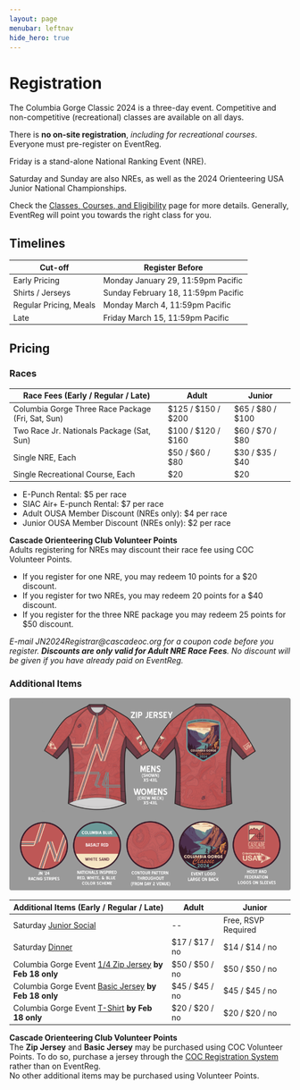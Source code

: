 ```yaml
---
layout: page
menubar: leftnav
hide_hero: true
---
```


# Registration

The Columbia Gorge Classic 2024 is a three-day event. Competitive and non-competitive (recreational) classes are available on all days. 

<div class="notification is-info is-light">
There is <strong>no on-site registration</strong>, <i>including for recreational courses</i>. Everyone must pre-register on 
EventReg.
<!-- <a href="https://eventreg.orienteeringusa.org/eventregister/register/start/jn2024" target="_blank">EventReg</a>. -->
</div>

Friday is a stand-alone National Ranking Event (NRE).

Saturday and Sunday are also NREs, as well as the 2024 Orienteering USA Junior National Championships.

Check the [Classes, Courses, and Eligibility](/classes/) page for more details. Generally, EventReg will point you towards the right class for you.

<!-- [See who is registered on EventReg](). -->

## Timelines

| Cut-off                | Register Before         |
|------------------------|-------------------------|
| Early Pricing          | Monday January 29, 11:59pm Pacific |
| Shirts / Jerseys       | Sunday February 18, 11:59pm Pacific |
| Regular Pricing, Meals | Monday March 4, 11:59pm Pacific |
| Late         | Friday March 15, 11:59pm Pacific |

## Pricing

### Races

|  Race Fees (Early / Regular / Late)         |  Adult                |  Junior               |
|---------------------------------------------|-----------------------|-----------------------|
|  Columbia Gorge Three Race Package (Fri, Sat, Sun)     |  $125 / $150 / $200   |  $65 / $80 / $100     |
|  Two Race Jr. Nationals Package (Sat, Sun)           |  $100 / $120 / $160   |  $60 / $70 / $80      |
|  Single NRE, Each                  |  $50 / $60 / $80      |  $30 / $35 / $40      |
|  Single Recreational Course, Each  |  $20      |  $20      |

* E-Punch Rental: $5 per race
* SIAC Air+ E-punch Rental: $7 per race
* Adult OUSA Member Discount (NREs only): $4 per race
* Junior OUSA Member Discount (NREs only): $2 per race

<div class="notification is-info is-light">
<strong>Cascade Orienteering Club Volunteer Points</strong><br>
Adults registering for NREs may discount their race fee using COC Volunteer Points.<br>
<ul>
<li>If you register for one NRE, you may redeem 10 points for a $20 discount.</li>
<li>If you register for two NREs, you may redeem 20 points for a $40 discount.</li>
<li>If you register for the three NRE package you may redeem 25 points for $50 discount.</li>
</ul>
<i>E-mail JN2024Registrar@cascadeoc.org for a coupon code before you register. <strong>Discounts are only valid for Adult NRE Race Fees</strong>. No discount will be given if you have already paid on EventReg.</i>
</div>

### Additional Items

![Image](/assets/img/ZipJerseyWithElements.png)

|  Additional Items (Early / Regular / Late)  |  Adult                |  Junior               |
|---------------------------------------------|-----------------------|-----------------------|
|  Saturday [Junior Social](/social-events#jr-social)   |   --                  |  Free, RSVP Required  |
|  Saturday [Dinner](/social-events#dinner)          |  $17 / $17 / no       |  $14 / $14 / no       |
|  Columbia Gorge Event [1/4 Zip Jersey](/shirts#14-zip-jersey--50) **by Feb 18 only**        |  $50 / $50 / no         |  $50 / $50 / no         |
|  Columbia Gorge Event [Basic Jersey](/shirts#basic-jersey--45) **by Feb 18 only**          |  $45 / $45 / no         |  $45 / $45 / no         |
|  Columbia Gorge Event [T-Shirt](/shirts) **by Feb 18 only**    |  $20 / $20 / no         |  $20 / $20 / no         |

<div class="notification is-info is-light">
<strong>Cascade Orienteering Club Volunteer Points</strong><br>
The <strong>Zip Jersey</strong> and <strong>Basic Jersey</strong> may be purchased using COC Volunteer Points. To do so, purchase a jersey through the <a href="https://register.cascadeoc.org/" target="_blank">COC Registration System</a> rather than on EventReg.<br>
No other additional items may be purchased using Volunteer Points.
</div>
